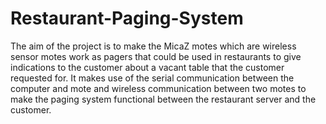 # Restaurant-Paging-System
The aim of the project is to make the MicaZ motes which are wireless sensor motes work as pagers that could be used in restaurants to give indications to the customer about a vacant table that the customer requested for. It makes use of the serial communication between the computer and mote and wireless communication between two motes to make the paging system functional between the restaurant server and the customer. 
